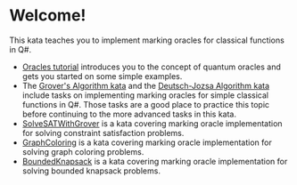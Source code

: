 ﻿# Welcome!

This kata teaches you to implement marking oracles for classical functions in Q#.

* [Oracles tutorial](./../tutorials/Oracles/) introduces you to the concept of quantum oracles and gets you started on some simple examples.
* The [Grover's Algorithm kata](./../GroversAlgorithm/) and the [Deutsch-Jozsa Algorithm kata](./../DeutschJozsaAlgorithm) include tasks on implementing marking oracles for simple classical functions in Q#. Those tasks are a good place to practice this topic before continuing to the more advanced tasks in this kata.
* [SolveSATWithGrover](./../SolveSATWithGrover/) is a kata covering marking oracle implementation for solving constraint satisfaction problems.
* [GraphColoring](./../GraphColoring/) is a kata covering marking oracle implementation for solving graph coloring problems.
* [BoundedKnapsack](./../BoundedKnapsack/) is a kata covering marking oracle implementation for solving bounded knapsack problems.